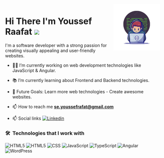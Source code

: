 
<img align="right" src="https://raw.githubusercontent.com/mohamedelkashef15/mohamedelkashef15/main/github-profile.png" width="30%">
<h1>
  Hi There I'm Youssef Raafat
  <img src="https://media.giphy.com/media/hvRJCLFzcasrR4ia7z/giphy.gif" width="28">
</h1>
<p>
I'm a software developer with a strong passion for creating visually appealing and user-friendly websites. 
</p>

- 👨‍💻 I’m currently working on web development technologies like JavaScript & Angular.
- 📚 I’m currently learning about Frontend and Backend technologies.
- 🎯 Future Goals: Learn more web technologies - Create awesome websites.
- 📫 How to reach me **se.youssefrafat@gmail.com**
  
- 📫 Social links <a href="https://www.linkedin.com/in/youssef-raafat-695591203">
                    <img src="https://img.shields.io/badge/-Linkedin-0072b1?style=flat&logo=linkedin&logoColor=white" alt="Linkedin">
                  </a>


### 🛠 &nbsp;Technologies that I work with
![HTML5](https://img.shields.io/badge/-HTML5-000000?style=flat&logo=html5)
![HTML5](https://img.shields.io/badge/-C#-000000?style=flat&logo=C#)
![CSS](https://img.shields.io/badge/-CSS-000000?style=flat&logo=css3)
![JavaScript](https://img.shields.io/badge/-JavaScript-000000?style=flat&logo=javascript)
![TypeScript](https://img.shields.io/badge/-TypeScript-000000?style=flat&logo=typescript)
![Angular](https://img.shields.io/badge/-Angular-000000?style=flat&logo=Angular)
![WordPress](https://img.shields.io/badge/-WordPress-000000?style=flat&logo=wordpress)
